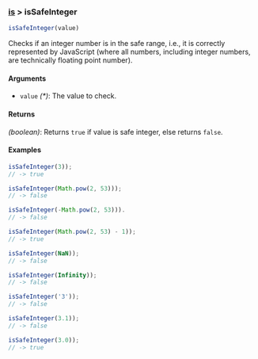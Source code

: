 ### [is](../) > isSafeInteger

```js
isSafeInteger(value)
```

Checks if an integer number is in the safe range, i.e., it is correctly represented by JavaScript (where all numbers, including integer numbers, are technically floating point number).

#### Arguments

- `value` _(*)_: The value to check.

#### Returns

_(boolean)_: Returns `true` if value is safe integer, else returns `false`.

#### Examples
```js
isSafeInteger(3));
// -> true

isSafeInteger(Math.pow(2, 53)));
// -> false

isSafeInteger(-Math.pow(2, 53))).
// -> false

isSafeInteger(Math.pow(2, 53) - 1));
// -> true

isSafeInteger(NaN));
// -> false

isSafeInteger(Infinity));
// -> false

isSafeInteger('3'));
// -> false

isSafeInteger(3.1));
// -> false

isSafeInteger(3.0));
// -> true
```
